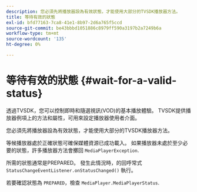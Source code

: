 ```yaml
---
description: 您必須先將播放器設為有效狀態，才能使用大部分的TVSDK播放器方法。
title: 等待有效的狀態
exl-id: bfd77163-7ca8-41e1-8b97-2d6a765f5ccd
source-git-commit: be43bbbd1051886c8979ff590a3197b2a7249b6a
workflow-type: tm+mt
source-wordcount: '135'
ht-degree: 0%

---
```


# 等待有效的狀態 {#wait-for-a-valid-status}

透過TVSDK，您可以控制即時和隨選視訊(VOD)的基本播放體驗。 TVSDK提供播放器例項上的方法和屬性，可用來設定播放器使用者介面。

您必須先將播放器設為有效狀態，才能使用大部分的TVSDK播放器方法。

等候播放器處於正確狀態可確保媒體資源已成功載入。 如果播放器未處於至少必要的狀態，許多播放器方法會擲回 `MediaPlayerException`.

所需的狀態通常是PREPARED。 發生此情況時，的回呼常式 `StatusChangeEventListener.onStatusChanged()` 執行。

若要確認狀態為 `PREPARED`，檢查 `MediaPlayer.MediaPlayerStatus`.
